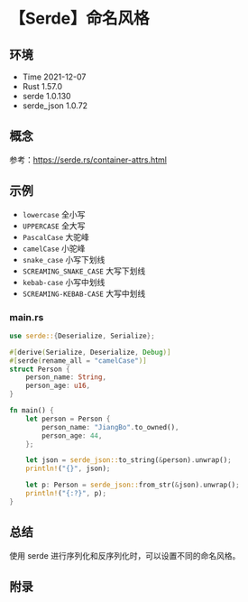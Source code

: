 # 【Serde】命名风格

## 环境

- Time 2021-12-07
- Rust 1.57.0
- serde 1.0.130
- serde_json 1.0.72

## 概念

参考：<https://serde.rs/container-attrs.html>  

## 示例

- `lowercase` 全小写
- `UPPERCASE` 全大写
- `PascalCase` 大驼峰
- `camelCase` 小驼峰
- `snake_case` 小写下划线
- `SCREAMING_SNAKE_CASE` 大写下划线
- `kebab-case` 小写中划线
- `SCREAMING-KEBAB-CASE` 大写中划线

### main.rs

```rust
use serde::{Deserialize, Serialize};

#[derive(Serialize, Deserialize, Debug)]
#[serde(rename_all = "camelCase")]
struct Person {
    person_name: String,
    person_age: u16,
}

fn main() {
    let person = Person {
        person_name: "JiangBo".to_owned(),
        person_age: 44,
    };

    let json = serde_json::to_string(&person).unwrap();
    println!("{}", json);

    let p: Person = serde_json::from_str(&json).unwrap();
    println!("{:?}", p);
}
```

## 总结

使用 serde 进行序列化和反序列化时，可以设置不同的命名风格。

## 附录
